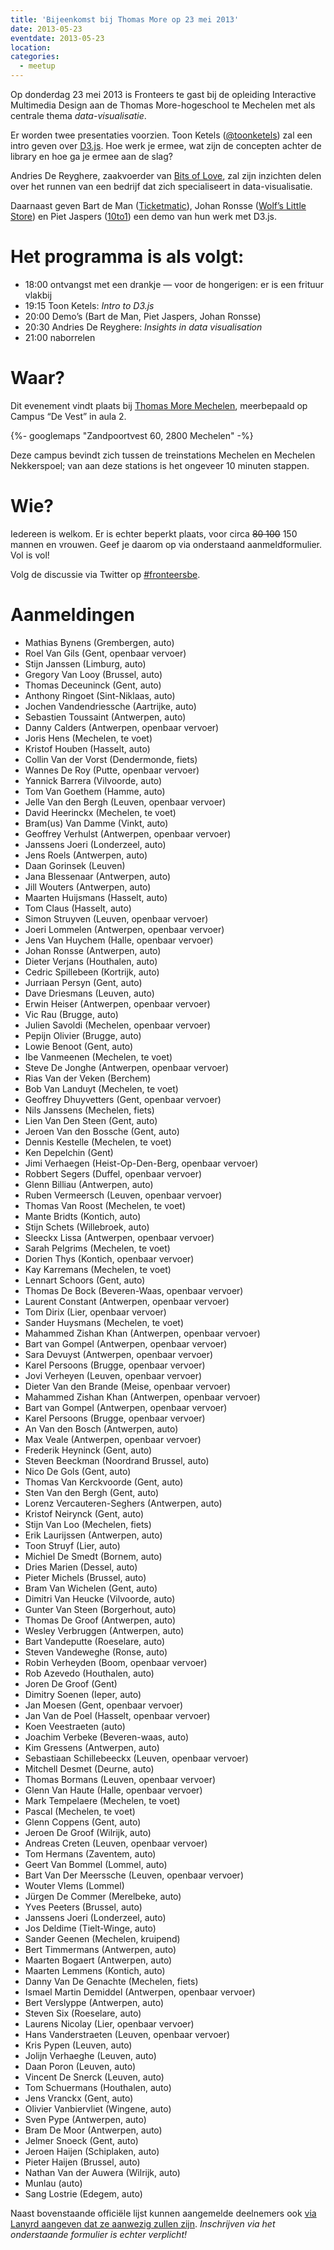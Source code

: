 ```yaml
---
title: 'Bijeenkomst bij Thomas More op 23 mei 2013'
date: 2013-05-23
eventdate: 2013-05-23
location:
categories:
  - meetup
---
```


Op donderdag 23 mei 2013 is Fronteers te gast bij de opleiding Interactive Multimedia Design aan de Thomas More-hogeschool te Mechelen met als centrale thema _data-visualisatie_.

Er worden twee presentaties voorzien. Toon Ketels ([@toonketels](https://twitter.com/toonketels)) zal een intro geven over [D3.js](http://d3js.org/). Hoe werk je ermee, wat zijn de concepten achter de library en hoe ga je ermee aan de slag?

Andries De Reyghere, zaakvoerder van [Bits of Love](http://www.bitsoflove.be/), zal zijn inzichten delen over het runnen van een bedrijf dat zich specialiseert in data-visualisatie.

Daarnaast geven Bart de Man ([Ticketmatic](http://www.ticketmatic.com/)), Johan Ronsse ([Wolf’s Little Store](http://wolfslittlestore.be/)) en Piet Jaspers ([10to1](http://10to1.be/)) een demo van hun werk met D3.js.

# Het programma is als volgt:

- 18:00 ontvangst met een drankje — voor de hongerigen: er is een frituur vlakbij
- 19:15 Toon Ketels: _Intro to D3.js_
- 20:00 Demo’s (Bart de Man, Piet Jaspers, Johan Ronsse)
- 20:30 Andries De Reyghere: _Insights in data visualisation_
- 21:00 naborrelen

# Waar?

Dit evenement vindt plaats bij [Thomas More Mechelen](http://www.lessius.eu/contact/campussen/vest), meerbepaald op Campus “De Vest” in aula 2.

{%- googlemaps "Zandpoortvest 60, 2800 Mechelen" -%}

Deze campus bevindt zich tussen de treinstations Mechelen en Mechelen Nekkerspoel; van aan deze stations is het ongeveer 10 minuten stappen.

# Wie?

Iedereen is welkom. Er is echter beperkt plaats, voor circa <strike>80 100</strike> 150 mannen en vrouwen. Geef je daarom op via onderstaand aanmeldformulier. Vol is vol!

Volg de discussie via Twitter op [#fronteersbe](https://twitter.com/search?q=%23fronteersbe).

# Aanmeldingen

- Mathias Bynens (Grembergen, auto)
- Roel Van Gils (Gent, openbaar vervoer)
- Stijn Janssen (Limburg, auto)
- Gregory Van Looy (Brussel, auto)
- Thomas Deceuninck (Gent, auto)
- Anthony Ringoet (Sint-Niklaas, auto)
- Jochen Vandendriessche (Aartrijke, auto)
- Sebastien Toussaint (Antwerpen, auto)
- Danny Calders (Antwerpen, openbaar vervoer)
- Joris Hens (Mechelen, te voet)
- Kristof Houben (Hasselt, auto)
- Collin Van der Vorst (Dendermonde, fiets)
- Wannes De Roy (Putte, openbaar vervoer)
- Yannick Barrera (Vilvoorde, auto)
- Tom Van Goethem (Hamme, auto)
- Jelle Van den Bergh (Leuven, openbaar vervoer)
- David Heerinckx (Mechelen, te voet)
- Bram(us) Van Damme (Vinkt, auto)
- Geoffrey Verhulst (Antwerpen, openbaar vervoer)
- Janssens Joeri (Londerzeel, auto)
- Jens Roels (Antwerpen, auto)
- Daan Gorinsek (Leuven)
- Jana Blessenaar (Antwerpen, auto)
- Jill Wouters (Antwerpen, auto)
- Maarten Huijsmans (Hasselt, auto)
- Tom Claus (Hasselt, auto)
- Simon Struyven (Leuven, openbaar vervoer)
- Joeri Lommelen (Antwerpen, openbaar vervoer)
- Jens Van Huychem (Halle, openbaar vervoer)
- Johan Ronsse (Antwerpen, auto)
- Dieter Verjans (Houthalen, auto)
- Cedric Spillebeen (Kortrijk, auto)
- Jurriaan Persyn (Gent, auto)
- Dave Driesmans (Leuven, auto)
- Erwin Heiser (Antwerpen, openbaar vervoer)
- Vic Rau (Brugge, auto)
- Julien Savoldi (Mechelen, openbaar vervoer)
- Pepijn Olivier (Brugge, auto)
- Lowie Benoot (Gent, auto)
- Ibe Vanmeenen (Mechelen, te voet)
- Steve De Jonghe (Antwerpen, openbaar vervoer)
- Rias Van der Veken (Berchem)
- Bob Van Landuyt (Mechelen, te voet)
- Geoffrey Dhuyvetters (Gent, openbaar vervoer)
- Nils Janssens (Mechelen, fiets)
- Lien Van Den Steen (Gent, auto)
- Jeroen Van den Bossche (Gent, auto)
- Dennis Kestelle (Mechelen, te voet)
- Ken Depelchin (Gent)
- Jimi Verhaegen (Heist-Op-Den-Berg, openbaar vervoer)
- Robbert Segers (Duffel, openbaar vervoer)
- Glenn Billiau (Antwerpen, auto)
- Ruben Vermeersch (Leuven, openbaar vervoer)
- Thomas Van Roost (Mechelen, te voet)
- Mante Bridts (Kontich, auto)
- Stijn Schets (Willebroek, auto)
- Sleeckx Lissa (Antwerpen, openbaar vervoer)
- Sarah Pelgrims (Mechelen, te voet)
- Dorien Thys (Kontich, openbaar vervoer)
- Kay Karremans (Mechelen, te voet)
- Lennart Schoors (Gent, auto)
- Thomas De Bock (Beveren-Waas, openbaar vervoer)
- Laurent Constant (Antwerpen, openbaar vervoer)
- Tom Dirix (Lier, openbaar vervoer)
- Sander Huysmans (Mechelen, te voet)
- Mahammed Zishan Khan (Antwerpen, openbaar vervoer)
- Bart van Gompel (Antwerpen, openbaar vervoer)
- Sara Devuyst (Antwerpen, openbaar vervoer)
- Karel Persoons (Brugge, openbaar vervoer)
- Jovi Verheyen (Leuven, openbaar vervoer)
- Dieter Van den Brande (Meise, openbaar vervoer)
- Mahammed Zishan Khan (Antwerpen, openbaar vervoer)
- Bart van Gompel (Antwerpen, openbaar vervoer)
- Karel Persoons (Brugge, openbaar vervoer)
- An Van den Bosch (Antwerpen, auto)
- Max Veale (Antwerpen, openbaar vervoer)
- Frederik Heyninck (Gent, auto)
- Steven Beeckman (Noordrand Brussel, auto)
- Nico De Gols (Gent, auto)
- Thomas Van Kerckvoorde (Gent, auto)
- Sten Van den Bergh (Gent, auto)
- Lorenz Vercauteren-Seghers (Antwerpen, auto)
- Kristof Neirynck (Gent, auto)
- Stijn Van Loo (Mechelen, fiets)
- Erik Laurijssen (Antwerpen, auto)
- Toon Struyf (Lier, auto)
- Michiel De Smedt (Bornem, auto)
- Dries Marien (Dessel, auto)
- Pieter Michels (Brussel, auto)
- Bram Van Wichelen (Gent, auto)
- Dimitri Van Heucke (Vilvoorde, auto)
- Gunter Van Steen (Borgerhout, auto)
- Thomas De Groof (Antwerpen, auto)
- Wesley Verbruggen (Antwerpen, auto)
- Bart Vandeputte (Roeselare, auto)
- Steven Vandeweghe (Ronse, auto)
- Robin Verheyden (Boom, openbaar vervoer)
- Rob Azevedo (Houthalen, auto)
- Joren De Groof (Gent)
- Dimitry Soenen (Ieper, auto)
- Jan Moesen (Gent, openbaar vervoer)
- Jan Van de Poel (Hasselt, openbaar vervoer)
- Koen Veestraeten (auto)
- Joachim Verbeke (Beveren-waas, auto)
- Kim Gressens (Antwerpen, auto)
- Sebastiaan Schillebeeckx (Leuven, openbaar vervoer)
- Mitchell Desmet (Deurne, auto)
- Thomas Bormans (Leuven, openbaar vervoer)
- Glenn Van Haute (Halle, openbaar vervoer)
- Mark Tempelaere (Mechelen, te voet)
- Pascal (Mechelen, te voet)
- Glenn Coppens (Gent, auto)
- Jeroen De Groof (Wilrijk, auto)
- Andreas Creten (Leuven, openbaar vervoer)
- Tom Hermans (Zaventem, auto)
- Geert Van Bommel (Lommel, auto)
- Bart Van Der Meerssche (Leuven, openbaar vervoer)
- Wouter Vlems (Lommel)
- Jürgen De Commer (Merelbeke, auto)
- Yves Peeters (Brussel, auto)
- Janssens Joeri (Londerzeel, auto)
- Jos Deldime (Tielt-Winge, auto)
- Sander Geenen (Mechelen, kruipend)
- Bert Timmermans (Antwerpen, auto)
- Maarten Bogaert (Antwerpen, auto)
- Maarten Lemmens (Kontich, auto)
- Danny Van De Genachte (Mechelen, fiets)
- Ismael Martin Demiddel (Antwerpen, openbaar vervoer)
- Bert Verslyppe (Antwerpen, auto)
- Steven Six (Roeselare, auto)
- Laurens Nicolay (Lier, openbaar vervoer)
- Hans Vanderstraeten (Leuven, openbaar vervoer)
- Kris Pypen (Leuven, auto)
- Jolijn Verhaeghe (Leuven, auto)
- Daan Poron (Leuven, auto)
- Vincent De Snerck (Leuven, auto)
- Tom Schuermans (Houthalen, auto)
- Jens Vranckx (Gent, auto)
- Olivier Vanbiervliet (Wingene, auto)
- Sven Pype (Antwerpen, auto)
- Bram De Moor (Antwerpen, auto)
- Jelmer Snoeck (Gent, auto)
- Jeroen Haijen (Schiplaken, auto)
- Pieter Haijen (Brussel, auto)
- Nathan Van der Auwera (Wilrijk, auto)
- Munlau (auto)
- Sang Lostrie (Edegem, auto)

Naast bovenstaande officiële lijst kunnen aangemelde deelnemers ook [via Lanyrd aangeven dat ze aanwezig zullen zijn](http://lanyrd.com/cpgyy). _Inschrijven via het onderstaande formulier is echter verplicht!_

